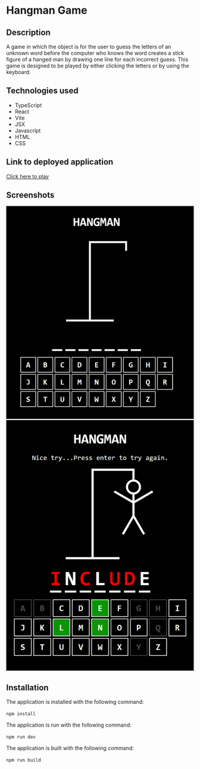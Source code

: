 # Hangman Game

## Description

A game in which the object is for the user to guess the letters of an unknown word before the computer who knows the word creates a stick figure of a hanged man by drawing one line for each incorrect guess. This game is designed to be played by either clicking the letters or by using the keyboard.  

## Technologies used

- TypeScript
- React
- Vite
- JSX
- Javascript
- HTML
- CSS

## Link to deployed application

[Click here to play](https://mdkgray.github.io/HaNgMaN-GaMe/)

## Screenshots

![Screenshot1](./public/assets/screenshots/screenshot1.png)
![Screenshot2](./public/assets/screenshots/screenshot2.png)

## Installation 

The application is installed with the following command: 

`npm install` 

The application is run with the following command: 

`npm run dev`

The application is built with the following command: 

`npm run build`

